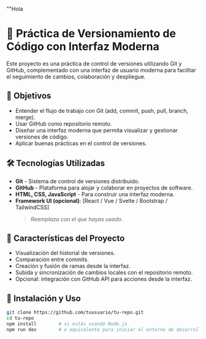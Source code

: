 ""Hola
# 🧪 Práctica de Versionamiento de Código con Interfaz Moderna

Este proyecto es una práctica de control de versiones utilizando Git y GitHub, complementado con una interfaz de usuario moderna para facilitar el seguimiento de cambios, colaboración y despliegue.

## 🚀 Objetivos

- Entender el flujo de trabajo con Git (add, commit, push, pull, branch, merge).
- Usar GitHub como repositorio remoto.
- Diseñar una interfaz moderna que permita visualizar y gestionar versiones de código.
- Aplicar buenas prácticas en el control de versiones.

## 🛠️ Tecnologías Utilizadas

- **Git** - Sistema de control de versiones distribuido.
- **GitHub** - Plataforma para alojar y colaborar en proyectos de software.
- **HTML, CSS, JavaScript** - Para construir una interfaz moderna.
- **Framework UI (opcional)**: [React / Vue / Svelte / Bootstrap / TailwindCSS]  
  > _Reemplaza con el que hayas usado._

## 🧩 Características del Proyecto

- Visualización del historial de versiones.
- Comparación entre commits.
- Creación y fusión de ramas desde la interfaz.
- Subida y sincronización de cambios locales con el repositorio remoto.
- Opcional: integración con GitHub API para acciones desde la interfaz.

## 🧰 Instalación y Uso

```bash
git clone https://github.com/tuusuario/tu-repo.git
cd tu-repo
npm install        # si estás usando Node.js
npm run dev        # o equivalente para iniciar el entorno de desarrollo
